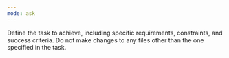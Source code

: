 ```yaml
---
mode: ask
---
```

Define the task to achieve, including specific requirements, constraints, and success criteria.
Do not make changes to any files other than the one specified in the task.